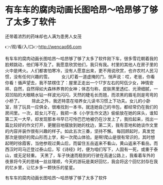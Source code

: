 # 有车车的腐肉动画长图哈昂～哈昂够了够了太多了软件
还带着浓烈的药味却也人满为患男人女茂

👉/观/看/入/口👉http://wencao66.com

有车车的腐肉动画长图哈昂～哈昂够了够了太多了软件刚下车，很多雪花朝着我的脸颊跳动，他们等不及了。我愿意欣赏他们，我只有我。村里的其他人在房子里的火中是烤火。人们都害怕寒冷，没有人愿意出来，更不用说欣赏，也许农村人民习惯，没有任何兴趣的雪。
　　女儿盯着一道虚掩的门，悄声说：哎，老爸，你看你看！循声望去，我不禁楞住了：屋里正走出一个17岁左右的阿佤少女，神情安祥、自然，自然得如大森林养育的女神；体态匀称，皮肤黑里透红、光滑细腻，一双凹陷的大眼睛水钻一样波光闪闪，天然的睫毛长而翘，而浓黑的眉毛则是弯弯的小桥了。
　　除此之外，我还特意在培养女儿读书习惯上下功夫。女儿的小卧室，除了玩具一应俱全，很难找到一本书，就连她自己的书包，都经常仍在我们的房间里。一次，趁女儿不在，我把一本《小学生作文选》偷偷放在她的床头，谁知第二天一大早，却发现那本书早已可怜巴巴地被仍在沙发上了，我捡起来，找出一篇比较好的作文打开，更醒目地摆放到她的枕边，第二天，我有意地和她谈作文里的内容并装作很有兴趣的样子。如此五次三番，坚持不懈。
每回顾起时，真发觉那次是很好的爬山形而上学，和一次爬山体验。是啊!爬山是很有常识的，其时想起明时徐霞客，当他参观过黄山后，而留住五岳返来不看山，黄山返来不看岳。而西汉时司马迁登过泰山后，写《诗经》时，便为咱们写下，人固有一死，或重于泰山，或无足轻重。
天黑了，车子快速而稳到的行驶在高速公路上，我看着车外的夜景将今天的思绪一丝丝理顺，今天的游玩是美好回忆，我会将这个回忆封存在我的忆乡里，让忆乡多一颗快乐的星星。

有车车的腐肉动画长图哈昂～哈昂够了够了太多了软件
